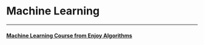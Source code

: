 # Machine Learning

---

#### [Machine Learning Course from Enjoy Algorithms](https://www.enjoyalgorithms.com/machine-learning-courses/)
